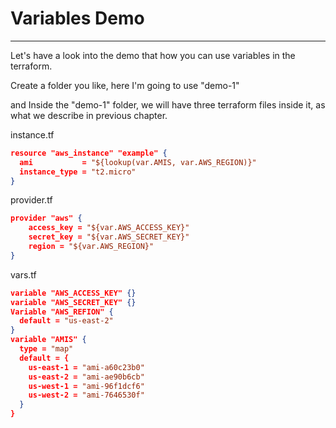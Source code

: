 # Variables Demo

---

Let's have a look into the demo that how you can use variables in the terraform.

Create a folder you like, here I'm going to use "demo-1"

and Inside the "demo-1" folder, we will have three terraform files inside it, as what we describe in previous chapter.

instance.tf

```json
resource "aws_instance" "example" {
  ami           = "${lookup(var.AMIS, var.AWS_REGION)}"
  instance_type = "t2.micro"
}
```

provider.tf

```json
provider "aws" {
    access_key = "${var.AWS_ACCESS_KEY}"
    secret_key = "${var.AWS_SECRET_KEY}"
    region = "${var.AWS_REGION}"
}
```

vars.tf

```json
variable "AWS_ACCESS_KEY" {}
variable "AWS_SECRET_KEY" {}
Variable "AWS_REFION" {
  default = "us-east-2"
}
variable "AMIS" {
  type = "map"
  default = {
    us-east-1 = "ami-a60c23b0"
    us-east-2 = "ami-ae90b6cb"
    us-west-1 = "ami-96f1dcf6"
    us-west-2 = "ami-7646530f"
  }
}
```




